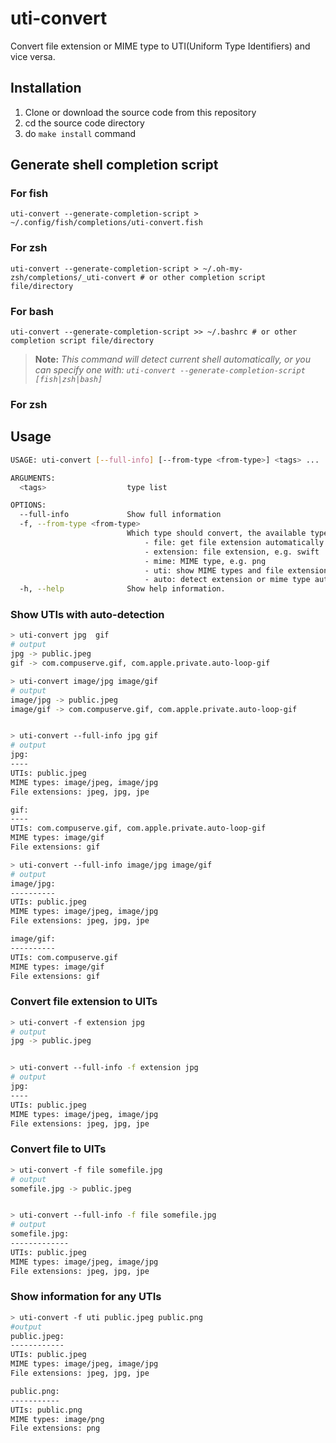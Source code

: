 # uti-convert

Convert file extension or MIME type to UTI(Uniform Type Identifiers) and vice versa.

## Installation

1. Clone or download the source code from this repository
2. cd the source code directory
3. do `make install` command


## Generate shell completion script

### For fish

```
uti-convert --generate-completion-script > ~/.config/fish/completions/uti-convert.fish
```

### For zsh

```
uti-convert --generate-completion-script > ~/.oh-my-zsh/completions/_uti-convert # or other completion script file/directory
```

### For bash

```
uti-convert --generate-completion-script >> ~/.bashrc # or other completion script file/directory
```

> **Note:** _This command will detect current shell automatically, or you can specify one with: `uti-convert --generate-completion-script [fish|zsh|bash]`_

### For zsh

## Usage

```bash
USAGE: uti-convert [--full-info] [--from-type <from-type>] <tags> ...

ARGUMENTS:
  <tags>                  type list

OPTIONS:
  --full-info             Show full information
  -f, --from-type <from-type>
                          Which type should convert, the available types are:
                              - file: get file extension automatically from file
                              - extension: file extension, e.g. swift
                              - mime: MIME type, e.g. png
                              - uti: show MIME types and file extensions for specified UTI
                              - auto: detect extension or mime type automatically (default: auto)
  -h, --help              Show help information.

```

### Show UTIs with auto-detection

```bash
> uti-convert jpg  gif
# output
jpg -> public.jpeg
gif -> com.compuserve.gif, com.apple.private.auto-loop-gif

> uti-convert image/jpg image/gif
# output
image/jpg -> public.jpeg
image/gif -> com.compuserve.gif, com.apple.private.auto-loop-gif


> uti-convert --full-info jpg gif
# output
jpg:
----
UTIs: public.jpeg
MIME types: image/jpeg, image/jpg
File extensions: jpeg, jpg, jpe

gif:
----
UTIs: com.compuserve.gif, com.apple.private.auto-loop-gif
MIME types: image/gif
File extensions: gif

> uti-convert --full-info image/jpg image/gif
# output
image/jpg:
----------
UTIs: public.jpeg
MIME types: image/jpeg, image/jpg
File extensions: jpeg, jpg, jpe

image/gif:
----------
UTIs: com.compuserve.gif
MIME types: image/gif
File extensions: gif
```

### Convert file extension to UITs

```bash
> uti-convert -f extension jpg
# output
jpg -> public.jpeg


> uti-convert --full-info -f extension jpg
# output
jpg:
----
UTIs: public.jpeg
MIME types: image/jpeg, image/jpg
File extensions: jpeg, jpg, jpe
```

### Convert file to UITs

```bash
> uti-convert -f file somefile.jpg
# output
somefile.jpg -> public.jpeg


> uti-convert --full-info -f file somefile.jpg
# output
somefile.jpg:
-------------
UTIs: public.jpeg
MIME types: image/jpeg, image/jpg
File extensions: jpeg, jpg, jpe
```

### Show information for any UTIs

```bash
> uti-convert -f uti public.jpeg public.png
#output
public.jpeg:
------------
UTIs: public.jpeg
MIME types: image/jpeg, image/jpg
File extensions: jpeg, jpg, jpe

public.png:
-----------
UTIs: public.png
MIME types: image/png
File extensions: png
```
